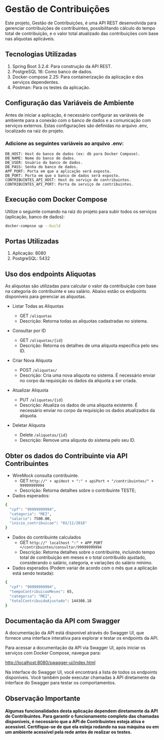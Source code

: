 # Gestão de Contribuições

Este projeto, Gestão de Contribuições, é uma API REST desenvolvida para gerenciar contribuições de contribuintes, possibilitando cálculo do tempo total de contribuição, e o valor total atualizado das contribuições com base nas aliquotas aplicáveis.

## Tecnologias Utilizadas

1. Spring Boot 3.2.4: Para construção da API REST.
2. PostgreSQL 16: Como banco de dados.
3. Docker-compose 2.25: Para containerização da aplicação e dos serviços dependentes.
4. Postman: Para os testes da aplicação.

## Configuração das Variáveis de Ambiente
Antes de iniciar a aplicação, é necessário configurar as variáveis de ambiente para a conexão com o banco de dados e a comunicação com serviços externos. Estas configurações são definidas no arquivo .env, localizado na raiz do projeto.

### Adicione as seguintes variáveis ao arquivo .env:

    DB_HOST: Host do banco de dados (ex: db para Docker Compose).
    DB_NAME: Nome do banco de dados.
    DB_USER: Usuário do banco de dados.
    DB_PASS: Senha do banco de dados.
    APP_PORT: Porta em que a aplicação será exposta.
    DB_PORT: Porta em que o banco de dados será exposto.
    CONTRIBUINTES_API_HOST: Host do serviço de contribuintes.
    CONTRIBUINTES_API_PORT: Porta do serviço de contribuintes.

## Execução com Docker Compose

Utilize o seguinte comando na raiz  do projeto  para subir todos os serviços (aplicação, banco de dados):

```bash
docker-compose up --build
```

## Portas Utilizadas

1. Aplicação: 8080
2. PostgreSQL: 5432


## Uso dos endpoints Aliquotas
As aliquotas são utilizadas para calcular o valor da contribuição com base na categoria do contribuinte e seu salário. Abaixo estão os endpoints disponíveis para gerenciar as aliquotas.

- Listar Todas as Aliquotas
    * GET `/aliquotas`
    * Descrição: Retorna todas as aliquotas cadastradas no sistema.

- Consultar por ID
    * GET `/aliquotas/{id}`
    * Descrição: Retorna os detalhes de uma aliquota específica pelo seu ID.

- Criar Nova Aliquota
    * POST `/aliquotas/`
    * Descrição: Cria uma nova aliquota no sistema. É necessário enviar no corpo da requisição os dados da aliquota a ser criada.

- Atualizar Aliquota
    * PUT `/aliquotas/{id}`
    * Descrição: Atualiza os dados de uma aliquota existente. É necessário enviar no corpo da requisição os dados atualizados da aliquota.
- Deletar Aliquota
    * Delete `/aliquotas/{id}`
    * Descrição: Remove uma aliquota do sistema pelo seu ID.

## Obter  os dados do Contribuinte via API Contribuintes

- WireMock consulta contribuinte.
    * GET `http://" + apiHost + ":" + apiPort + "/contribuintes/" + 99999999994`
    * Descrição: Retorna detalhes sobre o contribuinte TESTE;
- Dados esperados:
```bash
{
  "cpf": "99999999994",
  "categoria": "MEI",
  "salario": 7500.00,
  "inicio_contribuicao": "03/11/2018"
}
```

- Dados do contribuinte calculados
    * GET `http://" localhost ":" + APP_PORT +/contribuintes/consultar/99999999994`
    * Descrição: Retorna detalhes sobre o contribuinte, incluindo tempo total
      de contribuição em meses e o total contribuído ajustado, considerando o
      salário, categoria, e variações do salário mínimo.
- Dados esperados (Podem variar de acordo com o mês que a aplicação está sendo testada):
```bash
{
  "cpf": "99999999994",
  "tempoContribuicaoMeses": 65,
  "categoria": "MEI",
  "totalContribuidoAjustado": 144308.18
}
```

## Documentação da API com Swagger

A documentação da API está disponível através do Swagger UI, que fornece uma interface interativa para explorar e testar os endpoints da API.

Para acessar a documentação da API via Swagger UI, após iniciar os serviços com Docker Compose, navegue para:

[http://localhost:8080/swagger-ui/index.html](http://localhost:8080/swagger-ui/index.html)

Na interface do Swagger UI, você encontrará a lista de todos os endpoints disponíveis. Você também pode executar chamadas à API diretamente da interface do Swagger para testar os comportamentos. 

## Observação Importante

#### Algumas funcionalidades desta aplicação dependem diretamente da API de Contribuintes. Para garantir o funcionamento completo das chamadas disponíveis, é necessário que a API de Contribuintes esteja ativa e acessível. Certifique-se de que ela esteja rodando na sua máquina ou em um ambiente acessível pela rede antes de realizar os testes.
  